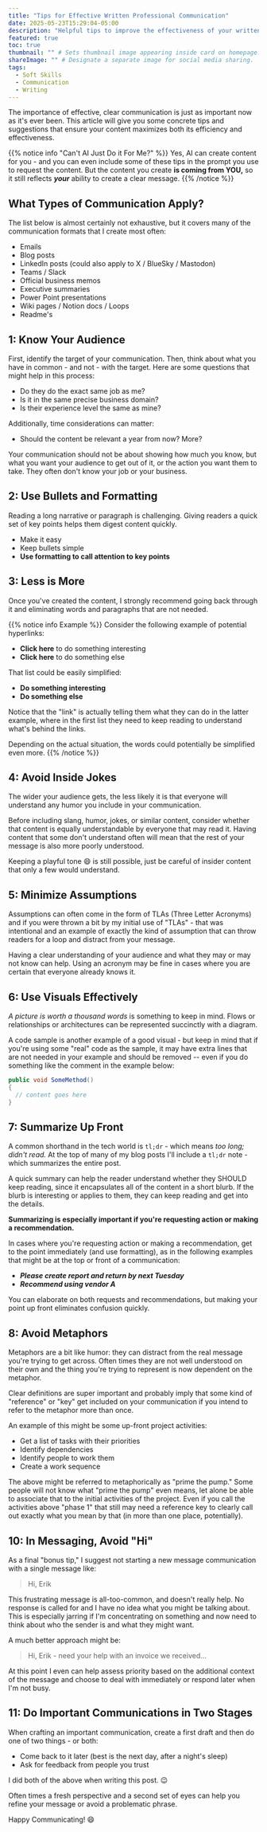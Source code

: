 ```yaml
---
title: "Tips for Effective Written Professional Communication" 
date: 2025-05-23T15:29:04-05:00 
description: "Helpful tips to improve the effectiveness of your written communications in business / professional settings." 
featured: true 
toc: true
thumbnail: "" # Sets thumbnail image appearing inside card on homepage.
shareImage: "" # Designate a separate image for social media sharing.
tags:
  - Soft Skills
  - Communication
  - Writing
---
```


The importance of effective, clear communication is just as important
now as it's ever been.  This article will give you some concrete tips
and suggestions that ensure your content maximizes both its efficiency
and effectiveness.

{{% notice info "Can't AI Just Do it For Me?" %}}
Yes, AI can create content for you - and you can even
include some of these tips in the prompt you use to request the content.
But the content you create **is coming from YOU,** so it still reflects ***your***
ability to create a clear message.
{{% /notice %}}

## What Types of Communication Apply?

The list below is almost certainly not exhaustive, but it covers many of the
communication formats that I create most often:

* Emails
* Blog posts
* LinkedIn posts (could also apply to X / BlueSky / Mastodon)
* Teams / Slack
* Official business memos
* Executive summaries
* Power Point presentations
* Wiki pages / Notion docs / Loops
* Readme's

## 1: Know Your Audience

First, identify the target of your communication.  Then, think about what you
have in common - and not - with the target.  Here are some questions that might
help in this process:

* Do they do the exact same job as me?
* Is it in the same precise business domain?
* Is their experience level the same as mine?

Additionally, time considerations can matter:

* Should the content be relevant a year from now?  More?

Your communication should not be about showing how much you know, but what
you want your audience to get out of it, or the action you want them to take.
They often don't know your job or your business.  

## 2: Use Bullets and Formatting

Reading a long narrative or paragraph is challenging.  Giving readers a quick
set of key points helps them digest content quickly.

* Make it easy
* Keep bullets simple
* **Use formatting to call attention to key points**

## 3: Less is More

Once you've created the content, I strongly recommend going back through
it and eliminating words and paragraphs that are not needed.

{{% notice info Example %}}
Consider the following example of potential hyperlinks:

* **Click here** to do something interesting
* **Click here** to do something else

That list could be easily simplified:

* **Do something interesting**
* **Do something else**

Notice that the "link" is actually telling them what they can do in the latter
example, where in the first list they need to keep reading to understand what's
behind the links.  

Depending on the actual situation, the words could potentially be
simplified even more.
{{% /notice %}}

## 4: Avoid Inside Jokes

The wider your audience gets, the less likely it is that everyone will understand
any humor you include in your communication.

Before including slang, humor, jokes, or similar content, consider whether that
content is equally understandable by everyone that may read it.  Having content
that some don't understand often will mean that the rest of your message is also
more poorly understood.

Keeping a playful tone :smile: is still possible, just be careful of insider content
that only a few would understand.

## 5: Minimize Assumptions

Assumptions can often come in the form of TLAs (Three Letter Acronyms) and if
you were thrown a bit by my initial use of "TLAs" - that was intentional and
an example of exactly the kind of assumption that can throw readers for a
loop and distract from your message.

Having a clear understanding of your audience and what they may or may not
know can help.  Using an acronym may be fine in cases where you are certain
that everyone already knows it.

## 6: Use Visuals Effectively

*A picture is worth a thousand words* is something to keep in mind.  Flows
or relationships or architectures can be represented succinctly with a diagram.

A code sample is another example of a good visual - but keep in mind that
if you're using some "real" code as the sample, it may have extra lines
that are not needed in your example and should be removed -- even if you
do something like the comment in the example below:

```csharp
public void SomeMethod()
{
  // content goes here
}
```

## 7: Summarize Up Front

A common shorthand in the tech world is `tl;dr` - which means *too long; didn't read.*
At the top of many of my blog posts I'll include a `tl;dr` note - which summarizes the
entire post.  

A quick summary can help the reader understand whether they SHOULD keep reading,
since it encapsulates all of the content in a short blurb.  If the blurb is interesting
or applies to them, they can keep reading and get into the details.

**Summarizing is especially important if you're requesting action or making a recommendation.**

In cases where you're requesting action or making a recommendation, get to the point
immediately (and use formatting), as in the following examples that might be at the top
or front of a communication:

* ***Please create report and return by next Tuesday***
* ***Recommend using vendor A***

You can elaborate on both requests and recommendations, but making your point
up front eliminates confusion quickly.

## 8: Avoid Metaphors

Metaphors are a bit like humor: they can distract from the real message you're
trying to get across. Often times they are not well understood on their own
and the thing you're trying to represent is now dependent on the metaphor.

Clear definitions are super important and probably imply that some kind of
"reference" or "key" get included on your communication if you intend to refer
to the metaphor more than once.

An example of this might be some up-front project activities:

* Get a list of tasks with their priorities
* Identify dependencies
* Identify people to work them
* Create a work sequence

The above might be referred to metaphorically as "prime the pump."  Some people
will not know what "prime the pump" even means, let alone be able to associate
that to the initial activities of the project.  Even if you call the activities
above "phase 1" that still may need a reference key to clearly call out exactly
what you mean by that (in more than one place, potentially).

## 10: In Messaging, Avoid "Hi"

As a final "bonus tip," I suggest not starting a new message communication with a
single message like:

> Hi, Erik

This frustrating message is all-too-common, and doesn't really help. No response
is called for and I have no idea what you might be talking about. This is especially
jarring if I'm concentrating on something and now need to think about who the sender
is and what they might want.

A much better approach might be:

> Hi, Erik - need your help with an invoice we received...

At this point I even can help assess priority based on the additional context of
the message and choose to deal with immediately or respond later when I'm not
busy.

## 11: Do Important Communications in Two Stages

When crafting an important communication, create a first draft
and then do one of two things - or both:

* Come back to it later (best is the next day, after a night's sleep)
* Ask for feedback from people you trust

I did both of the above when writing this post. :wink:

Often times a fresh perspective and a second set of eyes can
help you refine your message or avoid a problematic phrase.

Happy Communicating!  :smile:
